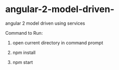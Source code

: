 # angular-2-model-driven-
angular 2 model driven using services

Command to Run:

1.  open current directory in command prompt

2.  npm install

3.  npm start
